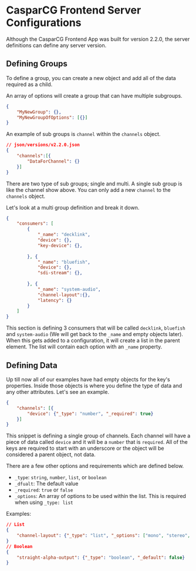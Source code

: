# CasparCG Frontend Server Configurations

Although the CasparCG Frontend App was built for version 2.2.0, the server definitions can define any server version. 

## Defining Groups

To define a group, you can create a new object and add all of the data required as a child. </br>

An array of options will create a group that can have multiple subgroups.
```json
{
    "MyNewGroup": {},
    "MyNewGroupOfOptions": [{}]
}
```

An example of sub groups is `channel` within the `channels` object.

```json
// json/versions/v2.2.0.json
{
    "channels":[{
        "DataForChannel": {}
    }]
}
```

There are two type of sub groups; single and multi. A single sub group is like the channel show above. You can only add a new `channel` to the `channels` object. 

Let's look at a multi group definition and break it down.

```json
{
    "consumers": [
        {
            "_name": "decklink",
            "device": {},
            "key-device": {},
           
        }, {
            "_name": "bluefish",
            "device": {},
            "sdi-stream": {},
           
        }, {
            "_name": "system-audio",
            "channel-layout":{},
            "latency": {}
        }
    ]
}
```

This section is defining 3 consumers that will be called `decklink`, `bluefish` and `system-audio` (We will get back to the `_name` and empty objects later). When this gets added to a configuration, it will create a list in the parent element. The list will contain each option with an `_name` property.

## Defining Data

Up till now all of our examples have had empty objects for the key's properties. Inside those objects is where you define the type of data and any other attributes. Let's see an example.

```json
{
    "channels": [{
        "device": {"_type": "number", "_required": true}
    }]
}
```

This snippet is defining a single group of channels. Each channel will have a piece of data called `device` and it will be a `number` that is `required`. All of the keys are required to start with an underscore or the object will be considered a parent object, not data.

There are a few other options and requirements which are defined below. 

- `_type`: `string`, `number`, `list`, or `boolean`
- `_dfualt`: The default value
- `_required`: `true` or `false`
- `_options`: An array of options to be used within the list. This is required when using `_type: list`

Examples: 

```json
// List
{
    "channel-layout": {"_type": "list", "_options": ["mono", "stereo", "matrix", "8ch", "16ch"]}
}
// Boolean
{
    "straight-alpha-output": {"_type": "boolean", "_default": false}
}
```